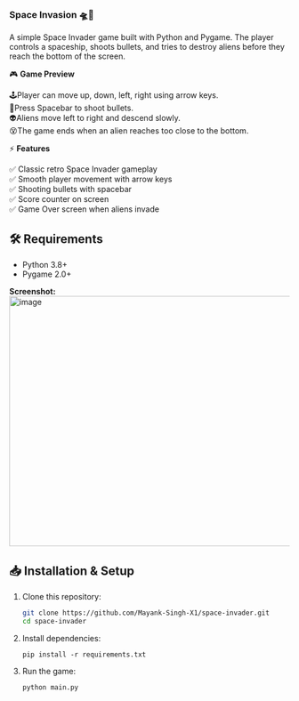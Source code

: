 ### Space Invasion 🛸🚀

A simple Space Invader game built with Python and Pygame.
The player controls a spaceship, shoots bullets, and tries to destroy aliens before they reach the bottom of the screen.

🎮 **Game Preview**    

🕹️Player can move up, down, left, right using arrow keys.                                       
🔫Press Spacebar to shoot bullets.                                                              
👽Aliens move left to right and descend slowly.                                                 
😵The game ends when an alien reaches too close to the bottom.

⚡ **Features**

✅ Classic retro Space Invader gameplay                                                         
✅ Smooth player movement with arrow keys                                                       
✅ Shooting bullets with spacebar                                                               
✅ Score counter on screen                                                                      
✅ Game Over screen when aliens invade

## 🛠️ Requirements
- Python 3.8+
- Pygame 2.0+

**Screenshot:** 
<img width="650" height="450" alt="image" src="https://github.com/user-attachments/assets/afda84a2-17e4-48fd-91b8-7e26d654a8aa" />

## 📥 Installation & Setup

1. Clone this repository:
   ```bash
   git clone https://github.com/Mayank-Singh-X1/space-invader.git
   cd space-invader
2. Install dependencies:
    ```
    pip install -r requirements.txt

3. Run the game:
   ```
   python main.py
